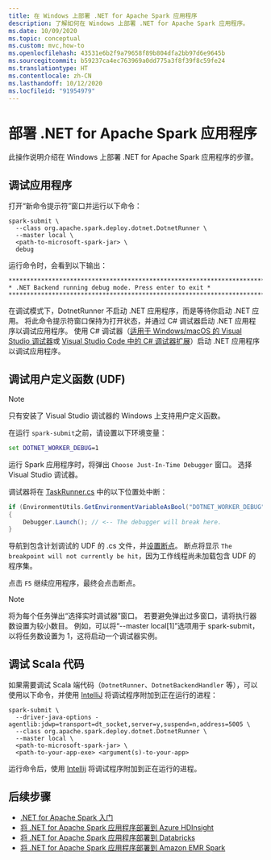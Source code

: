 ```yaml
---
title: 在 Windows 上部署 .NET for Apache Spark 应用程序
description: 了解如何在 Windows 上部署 .NET for Apache Spark 应用程序。
ms.date: 10/09/2020
ms.topic: conceptual
ms.custom: mvc,how-to
ms.openlocfilehash: 43531e6b2f9a79658f89b804dfa2bb97d6e9645b
ms.sourcegitcommit: b59237ca4ec763969a0dd775a3f8f39f8c59fe24
ms.translationtype: HT
ms.contentlocale: zh-CN
ms.lasthandoff: 10/12/2020
ms.locfileid: "91954979"
---
```

# <a name="debug-a-net-for-apache-spark-application"></a>部署 .NET for Apache Spark 应用程序

此操作说明介绍在 Windows 上部署 .NET for Apache Spark 应用程序的步骤。

## <a name="debug-your-application"></a>调试应用程序

打开“新命令提示符”窗口并运行以下命令：

```shell
spark-submit \
  --class org.apache.spark.deploy.dotnet.DotnetRunner \
  --master local \
  <path-to-microsoft-spark-jar> \
  debug
```

运行命令时，会看到以下输出：

```console
***********************************************************************
* .NET Backend running debug mode. Press enter to exit *
***********************************************************************
```

在调试模式下，DotnetRunner 不启动 .NET 应用程序，而是等待你启动 .NET 应用。 将此命令提示符窗口保持为打开状态，并通过 C# 调试器启动 .NET 应用程序以调试应用程序。 使用 C# 调试器（[适用于 Windows/macOS 的 Visual Studio 调试器](https://visualstudio.microsoft.com/vs/)或 [Visual Studio Code 中的 C# 调试器扩展](https://code.visualstudio.com/Docs/editor/debugging)）启动 .NET 应用程序以调试应用程序。

## <a name="debug-a-user-defined-function-udf"></a>调试用户定义函数 (UDF)

> [!NOTE]
> 只有安装了 Visual Studio 调试器的 Windows 上支持用户定义函数。

在运行 `spark-submit`之前，请设置以下环境变量：

```bat
set DOTNET_WORKER_DEBUG=1
```

运行 Spark 应用程序时，将弹出 `Choose Just-In-Time Debugger` 窗口。 选择 Visual Studio 调试器。

调试器将在 [TaskRunner.cs](https://github.com/dotnet/spark/blob/5e9c08b430b4bc56b5f42252c4b73437377afaed/src/csharp/Microsoft.Spark.Worker/TaskRunner.cs#L52) 中的以下位置处中断：

```csharp
if (EnvironmentUtils.GetEnvironmentVariableAsBool("DOTNET_WORKER_DEBUG"))
{
    Debugger.Launch(); // <-- The debugger will break here.
}
```

导航到包含计划调试的 UDF 的 .cs 文件，并[设置断点](/visualstudio/debugger/using-breakpoints?view=vs-2019)。 断点将显示 `The breakpoint will not currently be hit`，因为工作线程尚未加载包含 UDF 的程序集。

点击 `F5` 继续应用程序，最终会点击断点。

> [!NOTE]
> 将为每个任务弹出“选择实时调试器”窗口。 若要避免弹出过多窗口，请将执行器数设置为较小数目。 例如，可以将“--master local[1]”选项用于 spark-submit，以将任务数设置为 1，这将启动一个调试器实例。

## <a name="debug-scala-code"></a>调试 Scala 代码

如果需要调试 Scala 端代码（`DotnetRunner`、`DotnetBackendHandler` 等），可以使用以下命令，并使用 [IntelliJ](https://www.jetbrains.com/help/idea/attaching-to-local-process.html) 将调试程序附加到正在运行的进程：

```shell
spark-submit \
  --driver-java-options -agentlib:jdwp=transport=dt_socket,server=y,suspend=n,address=5005 \
  --class org.apache.spark.deploy.dotnet.DotnetRunner \
  --master local \
  <path-to-microsoft-spark-jar> \
  <path-to-your-app-exe> <argument(s)-to-your-app>
```

运行命令后，使用 [Intellij](https://www.jetbrains.com/help/idea/attaching-to-local-process.html) 将调试程序附加到正在运行的进程。

## <a name="next-steps"></a>后续步骤

* [.NET for Apache Spark 入门](../tutorials/get-started.md)
* [将 .NET for Apache Spark 应用程序部署到 Azure HDInsight](../tutorials/hdinsight-deployment.md)
* [将 .NET for Apache Spark 应用程序部署到 Databricks](../tutorials/databricks-deployment.md)
* [将 .NET for Apache Spark 应用程序部署到 Amazon EMR Spark](../tutorials/amazon-emr-spark-deployment.md)
